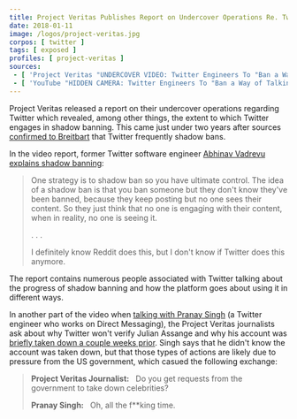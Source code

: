 ```yaml
---
title: Project Veritas Publishes Report on Undercover Operations Re. Twitter
date: 2018-01-11
image: /logos/project-veritas.jpg
corpos: [ twitter ]
tags: [ exposed ]
profiles: [ project-veritas ]
sources:
 - [ 'Project Veritas "UNDERCOVER VIDEO: Twitter Engineers To "Ban a Way of Talking" Through "Shadow Banning," Algorithms to Censor Opposing Political Opinions" (11 Jan 2018)', 'archive.vn/MmiaM' ]
 - [ 'YouTube "HIDDEN CAMERA: Twitter Engineers To "Ban a Way of Talking" Through "Shadow Banning"" by Project Veritas (11 Jan 2018)', 'www.youtube.com/watch?v=64gTjdUrDFQ' ]
---
```


Project Veritas released a report on their undercover operations regarding
Twitter which revealed, among other things, the extent to which Twitter engages
in shadow banning. This came just under two years after sources [confirmed to
Breitbart](/e/sources-confirm-twitter-shadow-banning-exclusively-to-breitbart/)
that Twitter frequently shadow bans.

In the video report, former Twitter software engineer [Abhinav Vadrevu explains
shadow banning](https://youtu.be/64gTjdUrDFQ?t=423):
> One strategy is to shadow ban so you have ultimate control. The idea of a
> shadow ban is that you ban someone but they don't know they've been banned,
> because they keep posting but no one sees their content. So they just think
> that no one is engaging with their content, when in reality, no one is seeing
> it.
>
> . . .
>
> I definitely know Reddit does this, but I don't know if Twitter does this
> anymore.

The report contains numerous people associated with Twitter talking about the
progress of shadow banning and how the platform goes about using it in
different ways.

In another part of the video when [talking with Pranay
Singh](https://youtu.be/64gTjdUrDFQ?t=364) (a Twitter engineer who works on
Direct Messaging), the Project Veritas journalists ask about why Twitter won't
verify Julian Assange and why his account was [briefly taken down a couple
weeks prior](/e/twitter-briefly-removes-julian-assanges-account/). Singh
says that he didn't know the account was taken down, but that those types of
actions are likely due to pressure from the US government, which casued the
following exchange:
> **Project Veritas Journalist:** &nbsp; Do you get requests from the
> government to take down celebrities?
>
> **Pranay Singh:** &nbsp; Oh, all the f\*\*king time.
